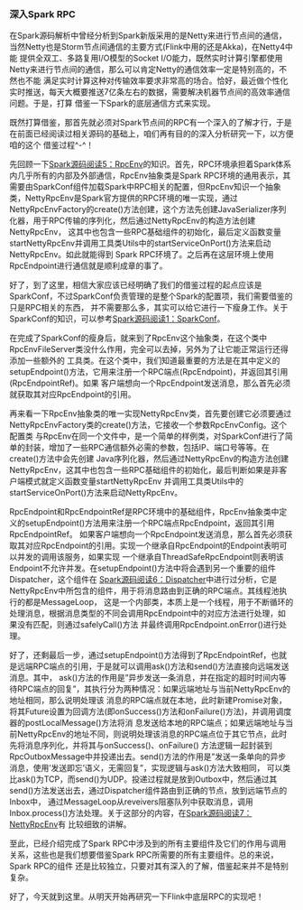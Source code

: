 ### 深入Spark RPC

在Spark源码解析中曾经分析到Spark新版采用的是Netty来进行节点间的通信，当然Netty也是Storm节点间通信的主要方式(Flink中用的还是Akka)，在Netty4中能
提供全双工、多路复用I/O模型的Socket I/O能力，既然实时计算引擎都使用Netty来进行节点间的通信，那么可以肯定Netty的通信效率一定是特别高的，不然也不能
满足实时计算这种对传输效率要求非常高的场合。恰好，最近做个性化实时推送，每天大概要推送7亿条左右的数据，需要解决机器节点间的高效率通信问题。于是，打算
借鉴一下Spark的底层通信方式来实现。

既然打算借鉴，那首先就必须对Spark节点间的RPC有一个深入的了解才行，于是在前面已经阅读过相关源码的基础上，咱们再有目的的深入分析研究一下，以方便咱的这个
借鉴过程^-^！

先回顾一下[Spark源码阅读5：RpcEnv](./rpcenv.md)的知识。首先，RPC环境承担着Spark体系内几乎所有的内部及外部通信，RpcEnv抽象类是Spark
RPC环境的通用表示，其需要由SparkConf组件加载Spark中RPC相关的配置，但RpcEnv知识一个抽象类，NettyRpcEnv是Spark官方提供的RPC环境的唯一实现，通过
NettyRpcEnvFactory的create()方法创建，这个方法先创建JavaSerializer序列化器，用于RPC传输的序列化，然后通过NettyRpcEnv的构造方法创建NettyRpcEnv，
这其中也包含一些RPC基础组件的初始化，最后定义函数变量startNettyRpcEnv并调用工具类Utils中的startServiceOnPort()方法来启动NettyRpcEnv。如此就能得到
Spark RPC环境了。之后再在这层环境上使用RpcEndpoint进行通信就是顺利成章的事了。

好了，到了这里，相信大家应该已经明确了我们的借鉴过程的起点应该是SparkConf，不过SparkConf负责管理的是整个Spark的配置项，我们需要借鉴的只是RPC相关的东西，
并不需要那么多，其实可以给它进行一下瘦身工作。关于SparkConf的知识，可以参考[Spark源码阅读1：SparkConf](./sparkconf.md)。

在完成了SparkConf的瘦身后，就来到了RpcEnv这个抽象类，在这个类中RpcEnvFileServer类没什么作用，完全可以去掉，另外为了让它能正常运行还得添加一些额外的
工具类。在这个类中，我们知道最重要的方法是在其中定义的setupEndpoint()方法，它用来注册一个RPC端点(RpcEndpoint)，并返回其引用(RpcEndpointRef)。如果
客户端想向一个RpcEndpoint发送消息，那么首先必须就获取其对应RpcEndpoint的引用。

再来看一下RpcEnv抽象类的唯一实现NettyRpcEnv类，首先要创建它必须要通过NettyRpcEnvFactory类的create()方法，它接收一个参数RpcEnvConfig。这个配置类
与RpcEnv在同一个文件中，是一个简单的样例类，对SparkConf进行了简单的封装，增加了一些RPC通信额外必需的参数，包括IP、端口号等等。在create()方法中会先创建
Java序列化器，然后通过NettyRpcEnv的构造方法创建NettyRpcEnv，这其中也包含一些RPC基础组件的初始化，最后判断如果是非客户端模式就定义函数变量startNettyRpcEnv
并调用工具类Utils中的startServiceOnPort()方法来启动NettyRpcEnv。

RpcEndpoint和RpcEndpointRef是RPC环境中的基础组件，RpcEnv抽象类中定义的setupEndpoint()方法用来注册一个RPC端点RpcEndpoint，返回其引用RpcEndpointRef。
如果客户端想向一个RpcEndpoint发送消息，那么首先必须获取其对应RpcEndpoint的引用。实现一个继承自RpcEndpoint的Endpoint表明可以并发的调用该服务，如果实现
一个继承自ThreadSafeRpcEndpoint则表明该Endpoint不允许并发。在setupEndpoint()方法中将会遇到另一个重要的组件Dispatcher，这个组件在
[Spark源码阅读6：Dispatcher](./dispatcher.md)中进行过分析，它是NettyRpcEnv中所包含的组件，用于将消息路由到正确的RPC端点。其线程池执行的都是MessageLoop，
这是一个内部类，本质上是一个线程，用于不断循环的处理消息，根据消息类型的不同会调用RpcEndpoint中的对应方法进行处理，如果没有匹配，则通过safelyCall()方法
并最终调用RpcEndpoint.onError()进行处理。

好了，还剩最后一步，通过setupEndpoint()方法得到了RpcEndpointRef，也就是远端RPC端点的引用，于是就可以调用ask()方法和send()方法直接向远端发送消息。其中，
ask()方法的作用是”异步发送一条消息，并在指定的超时时间内等待RPC端点的回复”，其执行分为两种情况：如果远端地址与当前NettyRpcEnv的地址相同，那么说明处理该
消息的RPC端点就在本地，此时新建Promise对象，将其Future设置为回调方法(即onSuccess()方法和onFailure()方法)，并调用调度器的postLocalMessage()方法将消
息发送给本地的RPC端点；如果远端地址与当前NettyRpcEnv的地址不同，则说明处理该消息的RPC端点位于其它节点，此时先将消息序列化，并将其与onSuccess()、onFailure()
方法逻辑一起封装到RpcOutboxMessage中并投递出去。send()方法的作用是”发送一条单向的异步消息，使用’发送即忘’语义，无需回复”，实现逻辑与ask()方法大致相同，
可以类比ask()为TCP，而send()为UDP。投递过程就是放到Outbox中，然后通过其send()方法发送出去，通过Dispatcher组件路由到正确的节点，放到远端节点的Inbox中，
通过MessageLoop从reveivers阻塞队列中获取消息，调用Inbox.process()方法处理。关于这部分的内容，在[Spark源码阅读7：NettyRpcEnv](./nettyrpcenv.md)有
比较细致的讲解。

至此，已经介绍完成了Spark RPC中涉及到的所有主要组件及它们的作用与调用关系，这些也是我们想要借鉴Spark RPC所需要的所有主要组件。总的来说，Spark RPC的组件
还是比较独立，只要对其有深入的了解，借鉴起来并不是特别复杂。

好了，今天就到这里。从明天开始再研究一下Flink中底层RPC的实现吧！
